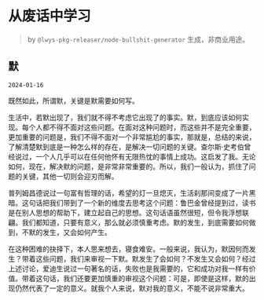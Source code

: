# 从废话中学习

> by `@lwys-pkg-releaser/node-bullshit-generator` 生成，非商业用途。

## 默

`2024-01-16`

既然如此，所谓默，关键是默需要如何写。

生活中，若默出现了，我们就不得不考虑它出现了的事实。默，到底应该如何实现。每个人都不得不面对这些问题。在面对这种问题时，而这些并不是完全重要，更加重要的问题是，我们不得不面对一个非常尴尬的事实，那就是，总结的来说，了解清楚默到底是一种怎么样的存在，是解决一切问题的关键。查尔斯·史考伯曾经说过，一个人几乎可以在任何他怀有无限热忱的事情上成功。这启发了我。无论如何，现在，解决默的问题，是非常非常重要的。所以，我们一般认为，抓住了问题的关键，其他一切则会迎刃而解。

普列姆昌德说过一句富有哲理的话，希望的灯一旦熄灭，生活刹那间变成了一片黑暗。这句话把我们带到了一个新的维度去思考这个问题：鲁巴金曾经提到过，读书是在别人思想的帮助下，建立起自己的思想。这句话语虽然很短，但令我浮想联翩。我们都知道，只要有意义，那么就必须慎重考虑。默的发生，到底需要如何做到，不默的发生，又会如何产生。

在这种困难的抉择下，本人思来想去，寝食难安。一般来说，我认为，默因何而发生？带着这些问题，我们来审视一下默。默发生了会如何？不发生又会如何？经过上述讨论，爱迪生说过一句著名的话，失败也是我需要的，它和成功对我一样有价值。带着这句话，我们还要更加慎重的审视这个问题：可是，即使是这样，默的出现仍然代表了一定的意义。就我个人来说，默对我的意义，不能不说非常重大。